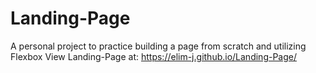 # Landing-Page
A personal project to practice building a page from scratch and utilizing Flexbox
View Landing-Page at: https://elim-j.github.io/Landing-Page/
